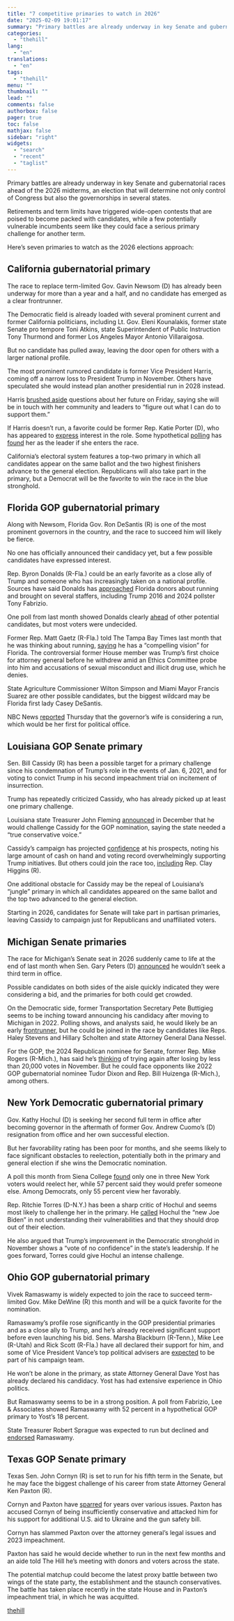 ```yaml
---
title: "7 competitive primaries to watch in 2026"
date: "2025-02-09 19:01:17"
summary: "Primary battles are already underway in key Senate and gubernatorial races ahead of the 2026 midterms, an election that will determine not only control of Congress but also the governorships in several states. Retirements and term limits have triggered wide-open contests that are poised to become packed with candidates, while..."
categories:
  - "thehill"
lang:
  - "en"
translations:
  - "en"
tags:
  - "thehill"
menu: ""
thumbnail: ""
lead: ""
comments: false
authorbox: false
pager: true
toc: false
mathjax: false
sidebar: "right"
widgets:
  - "search"
  - "recent"
  - "taglist"
---
```


Primary battles are already underway in key Senate and gubernatorial races ahead of the 2026 midterms, an election that will determine not only control of Congress but also the governorships in several states.

Retirements and term limits have triggered wide-open contests that are poised to become packed with candidates, while a few potentially vulnerable incumbents seem like they could face a serious primary challenge for another term.

Here’s seven primaries to watch as the 2026 elections approach:

**California gubernatorial primary**
------------------------------------

The race to replace term-limited Gov. Gavin Newsom (D) has already been underway for more than a year and a half, and no candidate has emerged as a clear frontrunner.

The Democratic field is already loaded with several prominent current and former California politicians, including Lt. Gov. Eleni Kounalakis, former state Senate pro tempore Toni Atkins, state Superintendent of Public Instruction Tony Thurmond and former Los Angeles Mayor Antonio Villaraigosa.

But no candidate has pulled away, leaving the door open for others with a larger national profile.

The most prominent rumored candidate is former Vice President Harris, coming off a narrow loss to President Trump in November. Others have speculated she would instead plan another presidential run in 2028 instead.

Harris [brushed aside](https://thehill.com/homenews/state-watch/5132872-california-gubernatorial-bid-vp-harris/) questions about her future on Friday, saying she will be in touch with her community and leaders to “figure out what I can do to support them.”

If Harris doesn’t run, a favorite could be former Rep. Katie Porter (D), who has appeared to [express](https://x.com/katieporteroc/status/1841555394428059676) interest in the role. Some hypothetical [polling](https://today.usc.edu/poll-katie-porter-the-early-frontrunner-for-california-governor/) has [found](https://www.politico.com/newsletters/california-playbook/2024/12/11/katie-porter-joins-the-2026-internal-poll-club-00193698) her as the leader if she enters the race.

California’s electoral system features a top-two primary in which all candidates appear on the same ballot and the two highest finishers advance to the general election. Republicans will also take part in the primary, but a Democrat will be the favorite to win the race in the blue stronghold.

**Florida GOP gubernatorial primary**
-------------------------------------

Along with Newsom, Florida Gov. Ron DeSantis (R) is one of the most prominent governors in the country, and the race to succeed him will likely be fierce.

No one has officially announced their candidacy yet, but a few possible candidates have expressed interest.

Rep. Byron Donalds (R-Fla.) could be an early favorite as a close ally of Trump and someone who has increasingly taken on a national profile. Sources have said Donalds has [approached](https://thehill.com/homenews/campaign/5092524-donalds-florida-gubernatorial-run/) Florida donors about running and brought on several staffers, including Trump 2016 and 2024 pollster Tony Fabrizio.

One poll from last month showed Donalds clearly [ahead](https://irp.cdn-website.com/07e08705/files/uploaded/PollReport_FL-2026_1-29-2025.pdf) of other potential candidates, but most voters were undecided.

Former Rep. Matt Gaetz (R-Fla.) told The Tampa Bay Times last month that he was thinking about running, [saying](https://thehill.com/homenews/state-watch/5073092-gaetz-considering-florida-governor/) he has a “compelling vision” for Florida. The controversial former House member was Trump’s first choice for attorney general before he withdrew amid an Ethics Committee probe into him and accusations of sexual misconduct and illicit drug use, which he denies.

State Agriculture Commissioner Wilton Simpson and Miami Mayor Francis Suarez are other possible candidates, but the biggest wildcard may be Florida first lady Casey DeSantis.

NBC News [reported](https://www.nbcnews.com/news/amp/rcna191075) Thursday that the governor’s wife is considering a run, which would be her first for political office.

**Louisiana GOP Senate primary**
--------------------------------

Sen. Bill Cassidy (R) has been a possible target for a primary challenge since his condemnation of Trump’s role in the events of Jan. 6, 2021, and for voting to convict Trump in his second impeachment trial on incitement of insurrection.

Trump has repeatedly criticized Cassidy, who has already picked up at least one primary challenge.

Louisiana state Treasurer John Fleming [announced](https://thehill.com/homenews/campaign/5023149-john-fleming-bill-cassidy-2026-senate-race/) in December that he would challenge Cassidy for the GOP nomination, saying the state needed a “true conservative voice.”

Cassidy’s campaign has projected [confidence](https://thehill.com/homenews/senate/5005608-cassidy-trump-re-election-2026/) at his prospects, noting his large amount of cash on hand and voting record overwhelmingly supporting Trump initiatives. But others could join the race too, [including](https://x.com/RepClayHiggins/status/1860071541087830075) Rep. Clay Higgins (R).

One additional obstacle for Cassidy may be the repeal of Louisiana’s “jungle” primary in which all candidates appeared on the same ballot and the top two advanced to the general election.

Starting in 2026, candidates for Senate will take part in partisan primaries, leaving Cassidy to campaign just for Republicans and unaffiliated voters.

**Michigan Senate primaries**
-----------------------------

The race for Michigan’s Senate seat in 2026 suddenly came to life at the end of last month when Sen. Gary Peters (D) [announced](https://thehill.com/homenews/campaign/5110379-democrats-battleground-state-senator-retire/) he wouldn’t seek a third term in office.

Possible candidates on both sides of the aisle quickly indicated they were considering a bid, and the primaries for both could get crowded.

On the Democratic side, former Transportation Secretary Pete Buttigieg seems to be inching toward announcing his candidacy after moving to Michigan in 2022. Polling shows, and analysts said, he would likely be an early [frontrunner](https://thehill.com/homenews/campaign/5125817-peter-buttigieg-michigan-senate/), but he could be joined in the race by candidates like Reps. Haley Stevens and Hillary Scholten and state Attorney General Dana Nessel.

For the GOP, the 2024 Republican nominee for Senate, former Rep. Mike Rogers (R-Mich.), has said he’s [thinking](https://thehill.com/homenews/campaign/5118606-mike-rogers-considering-michigan-senate-run/) of trying again after losing by less than 20,000 votes in November. But he could face opponents like 2022 GOP gubernatorial nominee Tudor Dixon and Rep. Bill Huizenga (R-Mich.), among others.

**New York Democratic gubernatorial primary**
---------------------------------------------

Gov. Kathy Hochul (D) is seeking her second full term in office after becoming governor in the aftermath of former Gov. Andrew Cuomo’s (D) resignation from office and her own successful election.

But her favorability rating has been poor for months, and she seems likely to face significant obstacles to reelection, potentially both in the primary and general election if she wins the Democratic nomination.

A poll this month from Siena College [found](https://thehill.com/homenews/state-watch/5126109-1-in-3-ny-voters-would-reelect-hochul-survey/) only one in three New York voters would reelect her, while 57 percent said they would prefer someone else. Among Democrats, only 55 percent view her favorably.

Rep. Ritchie Torres (D-N.Y.) has been a sharp critic of Hochul and seems most likely to challenge her in the primary. He [called](https://thehill.com/homenews/state-watch/5005089-ny-democrat-kathy-hochul-new-joe-biden/) Hochul the “new Joe Biden” in not understanding their vulnerabilities and that they should drop out of their election.

He also argued that Trump’s improvement in the Democratic stronghold in November shows a “vote of no confidence” in the state’s leadership. If he goes forward, Torres could give Hochul an intense challenge.

**Ohio GOP gubernatorial primary**
----------------------------------

Vivek Ramaswamy is widely expected to join the race to succeed term-limited Gov. Mike DeWine (R) this month and will be a quick favorite for the nomination.

Ramaswamy’s profile rose significantly in the GOP presidential primaries and as a close ally to Trump, and he’s already received significant support before even launching his bid. Sens. Marsha Blackburn (R-Tenn.), Mike Lee (R-Utah) and Rick Scott (R-Fla.) have all declared their support for him, and some of Vice President Vance’s top political advisers are [expected](https://thehill.com/homenews/campaign/5119796-vivek-ramaswamy-ohio-governor/) to be part of his campaign team.

He won’t be alone in the primary, as state Attorney General Dave Yost has already declared his candidacy. Yost has had extensive experience in Ohio politics.

But Ramaswamy seems to be in a strong position. A poll from Fabrizio, Lee & Associates showed Ramaswamy with 52 percent in a hypothetical GOP primary to Yost’s 18 percent.

State Treasurer Robert Sprague was expected to run but declined and [endorsed](https://thehill.com/homenews/campaign/5128243-ohio-treasurer-ramaswamy-governor-bid/) Ramaswamy.

**Texas GOP Senate primary**
----------------------------

Texas Sen. John Cornyn (R) is set to run for his fifth term in the Senate, but he may face the biggest challenge of his career from state Attorney General Ken Paxton (R).

Cornyn and Paxton have [sparred](https://thehill.com/homenews/campaign/5119798-texas-gop-proxy-battle-paxton-cornyn/) for years over various issues. Paxton has accused Cornyn of being insufficiently conservative and attacked him for his support for additional U.S. aid to Ukraine and the gun safety bill.

Cornyn has slammed Paxton over the attorney general’s legal issues and 2023 impeachment.

Paxton has said he would decide whether to run in the next few months and an aide told The Hill he’s meeting with donors and voters across the state.

The potential matchup could become the latest proxy battle between two wings of the state party, the establishment and the staunch conservatives. The battle has taken place recently in the state House and in Paxton’s impeachment trial, in which he was acquitted.

[thehill](https://thehill.com/homenews/campaign/5133732-2026-midterm-elections-primaries/)
